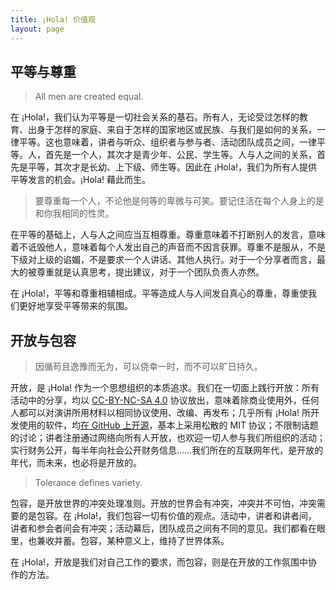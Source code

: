 ```yaml
---
title: ¡Hola! 价值观
layout: page
---
```


## 平等与尊重

> All men are created equal.

在 ¡Hola!，我们认为平等是一切社会关系的基石。所有人，无论受过怎样的教育、出身于怎样的家庭、来自于怎样的国家地区或民族、与我们是如何的关系，一律平等。这也意味着，讲者与听众、组织者与参与者、活动团队成员之间，一律平等。人，首先是一个人，其次才是青少年、公民、学生等。人与人之间的关系，首先是平等，其次才是长幼、上下级、师生等。因此在 ¡Hola!，我们为所有人提供平等发言的机会。¡Hola! 藉此而生。

> 要尊重每一个人，不论他是何等的卑微与可笑。要记住活在每个人身上的是和你我相同的性灵。

在平等的基础上，人与人之间应当互相尊重。尊重意味着不打断别人的发言，意味着不诋毁他人，意味着每个人发出自己的声音而不因言获罪。尊重不是服从，不是下级对上级的谄媚，不是要求一个人讲话、其他人执行。对于一个分享者而言，最大的被尊重就是认真思考，提出建议，对于一个团队负责人亦然。

在 ¡Hola!，平等和尊重相辅相成。平等造成人与人间发自真心的尊重，尊重使我们更好地享受平等带来的氛围。

## 开放与包容

> 因循苟且逸豫而无为，可以侥幸一时，而不可以旷日持久。

开放，是 ¡Hola! 作为一个思想组织的本质追求。我们在一切面上践行开放：所有活动中的分享，均以 [CC-BY-NC-SA 4.0](https://creativecommons.org/licenses/by-nc-sa/4.0/deed.zh) 协议放出，意味着除商业使用外，任何人都可以对演讲所用材料以相同协议使用、改编、再发布；几乎所有 ¡Hola! 所开发使用的软件，均[在 GitHub 上开源](https://github.com/teamhola)，基本上采用松散的 MIT 协议；不限制话题的讨论；讲者注册通过网络向所有人开放，也欢迎一切人参与我们所组织的活动；实行财务公开，每半年向社会公开财务信息……我们所在的互联网年代，是开放的年代，而未来，也必将是开放的。

> Tolerance defines variety.

包容，是开放世界的冲突处理准则。开放的世界会有冲突，冲突并不可怕，冲突需要的是包容。在 ¡Hola!，我们包容一切有价值的观点。活动中，讲者和讲者间，讲者和参会者间会有冲突；活动幕后，团队成员之间有不同的意见。我们都看在眼里，也兼收并蓄。包容，某种意义上，维持了世界体系。

在 ¡Hola!，开放是我们对自己工作的要求，而包容，则是在开放的工作氛围中协作的方法。

